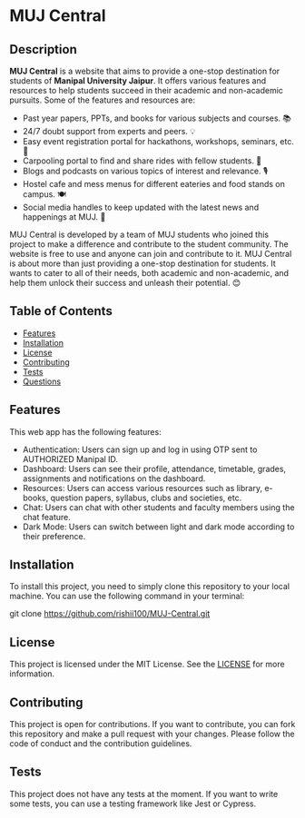 # MUJ Central

## Description

**MUJ Central** is a website that aims to provide a one-stop destination for students of **Manipal University Jaipur**. It offers various features and resources to help students succeed in their academic and non-academic pursuits. Some of the features and resources are:

- Past year papers, PPTs, and books for various subjects and courses. 📚
- 24/7 doubt support from experts and peers. 💡
- Easy event registration portal for hackathons, workshops, seminars, etc. 🚀
- Carpooling portal to find and share rides with fellow students. 🚗
- Blogs and podcasts on various topics of interest and relevance. 🎙️
- Hostel cafe and mess menus for different eateries and food stands on campus. 🍽️
- Social media handles to keep updated with the latest news and happenings at MUJ. 📱

MUJ Central is developed by a team of MUJ students who joined this project to make a difference and contribute to the student community. The website is free to use and anyone can join and contribute to it. MUJ Central is about more than just providing a one-stop destination for students. It wants to cater to all of their needs, both academic and non-academic, and help them unlock their success and unleash their potential. 😊

## Table of Contents

- [Features](#features)
- [Installation](#installation)
- [License](#license)
- [Contributing](#contributing)
- [Tests](#tests)
- [Questions](#questions)

## Features

This web app has the following features:

- Authentication: Users can sign up and log in using OTP sent to AUTHORIZED Manipal ID.
- Dashboard: Users can see their profile, attendance, timetable, grades, assignments and notifications on the dashboard.
- Resources: Users can access various resources such as library, e-books, question papers, syllabus, clubs and societies, etc.
- Chat: Users can chat with other students and faculty members using the chat feature.
- Dark Mode: Users can switch between light and dark mode according to their preference.

## Installation

To install this project, you need to simply clone this repository to your local machine. You can use the following command in your terminal:

git clone https://github.com/rishii100/MUJ-Central.git

## License

This project is licensed under the MIT License. See the [LICENSE](LICENSE) for more information.

## Contributing

This project is open for contributions. If you want to contribute, you can fork this repository and make a pull request with your changes. Please follow the code of conduct and the contribution guidelines. 

## Tests

This project does not have any tests at the moment. If you want to write some tests, you can use a testing framework like Jest or Cypress.


